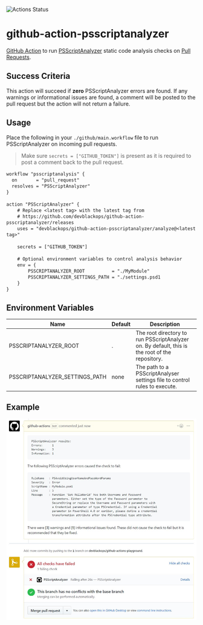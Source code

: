 ![Actions Status](https://wdp9fww0r9.execute-api.us-west-2.amazonaws.com/production/badge/devblackops/github-action-psscriptanalyzer)

# github-action-psscriptanalyzer

[GitHub Action](https://github.com/features/actions) to run [PSScriptAnalyzer](https://github.com/PowerShell/PSScriptAnalyzer) static code analysis checks on [Pull Requests](https://help.github.com/articles/about-pull-requests/).

## Success Criteria

This action will succeed if **zero** PSScriptAnalyzer errors are found.
If any warnings or informational issues are found, a comment will be posted to the pull request but the action will not return a failure.

## Usage

Place the following in your `./github/main.workflow` file to run PSScriptAnalyzer on incoming pull requests.

> Make sure `secrets = ["GITHUB_TOKEN"]` is present as it is required to post a comment back to the pull request.

```hcl
workflow "psscriptanalysis" {
  on       = "pull_request"
  resolves = "PSScriptAnalyzer"
}

action "PSScriptAnalyzer" {
    # Replace <latest tag> with the latest tag from
    # https://github.com/devblackops/github-action-psscriptanalyzer/releases
    uses = "devblackops/github-action-psscriptanalyzer/analyze@<latest tag>"

    secrets = ["GITHUB_TOKEN"]

    # Optional environment variables to control analysis behavior
    env = {
        PSSCRIPTANALYZER_ROOT          = "./MyModule"
        PSSCRIPTANALYZER_SETTINGS_PATH = "./settings.psd1
    }
}
```

## Environment Variables

| Name | Default | Description |
|--------------------------------|---------|-------------|
| PSSCRIPTANALYZER_ROOT          | . | The root directory to run PSScriptAnalyzer on. By default, this is the root of the repository.
| PSSCRIPTANALYZER_SETTINGS_PATH | none | The path to a PSScriptAnalyser settings file to control rules to execute.

## Example

![](media/example.jpg)
